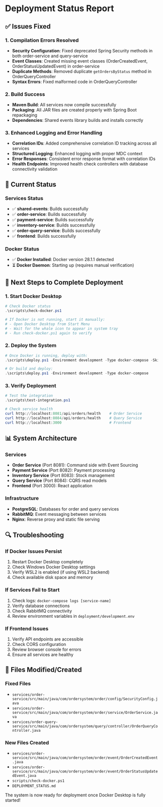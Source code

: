 # Deployment Status Report

## ✅ Issues Fixed

### 1. Compilation Errors Resolved
- **Security Configuration**: Fixed deprecated Spring Security methods in both order-service and query-service
- **Event Classes**: Created missing event classes (OrderCreatedEvent, OrderStatusUpdatedEvent) in order-service
- **Duplicate Methods**: Removed duplicate `getOrdersByStatus` method in OrderQueryController
- **Syntax Errors**: Fixed malformed code in OrderQueryController

### 2. Build Success
- **Maven Build**: All services now compile successfully
- **Packaging**: All JAR files are created properly with Spring Boot repackaging
- **Dependencies**: Shared events library builds and installs correctly

### 3. Enhanced Logging and Error Handling
- **Correlation IDs**: Added comprehensive correlation ID tracking across all services
- **Structured Logging**: Enhanced logging with proper MDC context
- **Error Responses**: Consistent error response format with correlation IDs
- **Health Endpoints**: Improved health check controllers with database connectivity validation

## 🔧 Current Status

### Services Status
- ✅ **shared-events**: Builds successfully
- ✅ **order-service**: Builds successfully  
- ✅ **payment-service**: Builds successfully
- ✅ **inventory-service**: Builds successfully
- ✅ **order-query-service**: Builds successfully
- ✅ **frontend**: Builds successfully

### Docker Status
- ✅ **Docker Installed**: Docker version 28.1.1 detected
- ⏳ **Docker Daemon**: Starting up (requires manual verification)

## 🚀 Next Steps to Complete Deployment

### 1. Start Docker Desktop
```powershell
# Check Docker status
.\scripts\check-docker.ps1

# If Docker is not running, start it manually:
# - Open Docker Desktop from Start Menu
# - Wait for the whale icon to appear in system tray
# - Run check-docker.ps1 again to verify
```

### 2. Deploy the System
```powershell
# Once Docker is running, deploy with:
.\scripts\deploy.ps1 -Environment development -Type docker-compose -SkipBuild

# Or build and deploy:
.\scripts\deploy.ps1 -Environment development -Type docker-compose
```

### 3. Verify Deployment
```powershell
# Test the integration
.\scripts\test-integration.ps1

# Check service health
curl http://localhost:8081/api/orders/health    # Order Service
curl http://localhost:8084/api/orders/health    # Query Service
curl http://localhost:3000                      # Frontend
```

## 📊 System Architecture

### Services
- **Order Service** (Port 8081): Command side with Event Sourcing
- **Payment Service** (Port 8082): Payment processing
- **Inventory Service** (Port 8083): Stock management  
- **Query Service** (Port 8084): CQRS read models
- **Frontend** (Port 3000): React application

### Infrastructure
- **PostgreSQL**: Databases for order and query services
- **RabbitMQ**: Event messaging between services
- **Nginx**: Reverse proxy and static file serving

## 🔍 Troubleshooting

### If Docker Issues Persist
1. Restart Docker Desktop completely
2. Check Windows Docker Desktop settings
3. Verify WSL2 is enabled (if using WSL2 backend)
4. Check available disk space and memory

### If Services Fail to Start
1. Check logs: `docker-compose logs [service-name]`
2. Verify database connections
3. Check RabbitMQ connectivity
4. Review environment variables in `deployment/development.env`

### If Frontend Issues
1. Verify API endpoints are accessible
2. Check CORS configuration
3. Review browser console for errors
4. Ensure all services are healthy

## 📝 Files Modified/Created

### Fixed Files
- `services/order-service/src/main/java/com/ordersystem/order/config/SecurityConfig.java`
- `services/order-service/src/main/java/com/ordersystem/order/service/OrderService.java`
- `services/order-query-service/src/main/java/com/ordersystem/query/controller/OrderQueryController.java`

### New Files Created
- `services/order-service/src/main/java/com/ordersystem/order/event/OrderCreatedEvent.java`
- `services/order-service/src/main/java/com/ordersystem/order/event/OrderStatusUpdatedEvent.java`
- `scripts/check-docker.ps1`
- `DEPLOYMENT_STATUS.md`

The system is now ready for deployment once Docker Desktop is fully started!